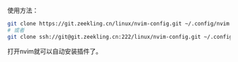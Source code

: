 

使用方法：

```bash
git clone https://git.zeekling.cn/linux/nvim-config.git ~/.config/nvim
# 或者
git clone ssh://git@git.zeekling.cn:222/linux/nvim-config.git ~/.config/nvim
```
打开nvim就可以自动安装插件了。

